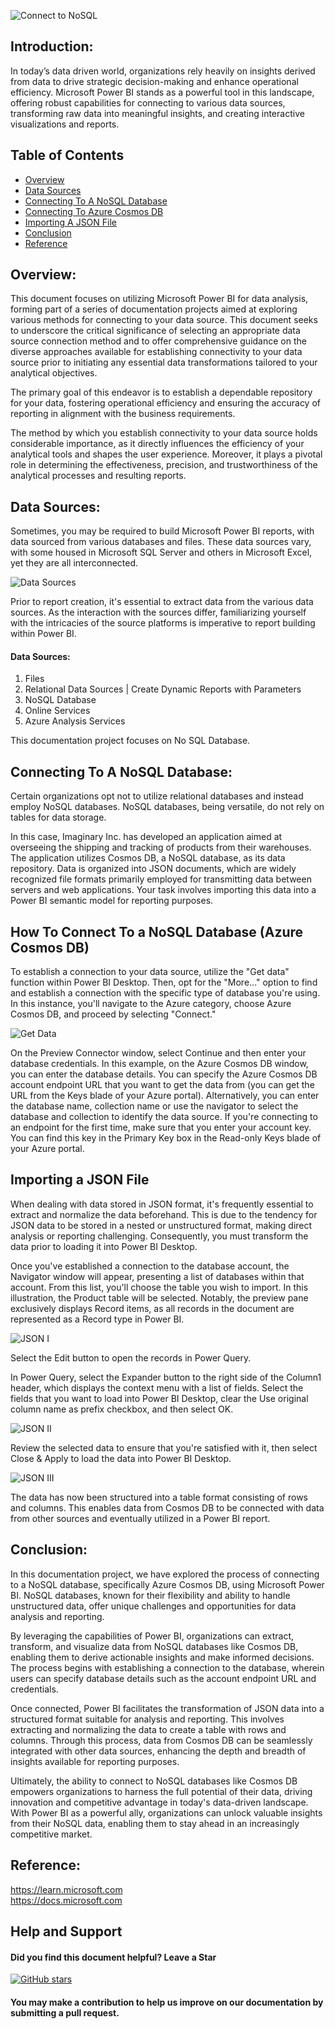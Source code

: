 ![Connect to NoSQL](https://github.com/chigozie-i/Data-Source-No-SQL/blob/main/No%20SQL%20Hero.png)

## Introduction:
In today’s data driven world, organizations rely heavily on insights derived from data to drive strategic decision-making and enhance operational efficiency. Microsoft Power BI stands as a powerful tool in this landscape, offering robust capabilities for connecting to various data sources, transforming raw data into meaningful insights, and creating interactive visualizations and reports.

## Table of Contents

- [Overview](#Overview)
- [Data Sources](#Data-Sources)
- [Connecting To A NoSQL Database](#Connecting-To-A-NoSQL-Database)
- [Connecting To Azure Cosmos DB](#Connecting-To-Azure-Cosmos-DB)
- [Importing A JSON File](#Importing-A-JSON-File)
- [Conclusion](#Conclusion)
- [Reference](#Reference)
  
## Overview:

This document focuses on utilizing Microsoft Power BI for data analysis, forming part of a series of documentation projects aimed at exploring various methods for connecting to your data source. This document seeks to underscore the critical significance of selecting an appropriate data source connection method and to offer comprehensive guidance on the diverse approaches available for establishing connectivity to your data source prior to initiating any essential data transformations tailored to your analytical objectives.

The primary goal of this endeavor is to establish a dependable repository for your data, fostering operational efficiency and ensuring the accuracy of reporting in alignment with the business requirements.

The method by which you establish connectivity to your data source holds considerable importance, as it directly influences the efficiency of your analytical tools and shapes the user experience. Moreover, it plays a pivotal role in determining the effectiveness, precision, and trustworthiness of the analytical processes and resulting reports.


## Data Sources:
Sometimes, you may be required to build Microsoft Power BI reports, with data sourced from various databases and files. These data sources vary, with some housed in Microsoft SQL Server and others in Microsoft Excel, yet they are all interconnected.

![Data Sources](https://github.com/chigozie-i/Data-Source-No-SQL/blob/main/Data%20sources.png)

Prior to report creation, it's essential to extract data from the various data sources. As the interaction with the sources differ, familiarizing yourself with the intricacies of the source platforms is imperative to report building within Power BI.

#### Data Sources:

1.	Files
2.	Relational Data Sources | Create Dynamic Reports with Parameters
3.	NoSQL Database 
4.	Online Services
5.	Azure Analysis Services


This documentation project focuses on No SQL Database.

## Connecting To A NoSQL Database:
Certain organizations opt not to utilize relational databases and instead employ NoSQL databases. NoSQL databases, being versatile, do not rely on tables for data storage.  
  
In this case, Imaginary Inc. has developed an application aimed at overseeing the shipping and tracking of products from their warehouses. The application utilizes Cosmos DB, a NoSQL database, as its data repository. Data is organized into JSON documents, which are widely recognized file formats primarily employed for transmitting data between servers and web applications. Your task involves importing this data into a Power BI semantic model for reporting purposes.

## How To Connect To a NoSQL Database (Azure Cosmos DB)

To establish a connection to your data source, utilize the "Get data" function within Power BI Desktop. Then, opt for the "More..." option to find and establish a connection with the specific type of database you're using. In this instance, you'll navigate to the Azure category, choose Azure Cosmos DB, and proceed by selecting "Connect."

![Get Data](https://github.com/chigozie-i/Data-Source-No-SQL/blob/main/Connecting%20to%20NoSQL.png)

On the Preview Connector window, select Continue and then enter your database credentials. In this example, on the Azure Cosmos DB window, you can enter the database details. You can specify the Azure Cosmos DB account endpoint URL that you want to get the data from (you can get the URL from the Keys blade of your Azure portal). Alternatively, you can enter the database name, collection name or use the navigator to select the database and collection to identify the data source.
If you're connecting to an endpoint for the first time, make sure that you enter your account key. You can find this key in the Primary Key box in the Read-only Keys blade of your Azure portal.

## Importing a JSON File

When dealing with data stored in JSON format, it's frequently essential to extract and normalize the data beforehand. This is due to the tendency for JSON data to be stored in a nested or unstructured format, making direct analysis or reporting challenging. Consequently, you must transform the data prior to loading it into Power BI Desktop.  
  
Once you've established a connection to the database account, the Navigator window will appear, presenting a list of databases within that account. From this list, you'll choose the table you wish to import. In this illustration, the Product table will be selected. Notably, the preview pane exclusively displays Record items, as all records in the document are represented as a Record type in Power BI.

![JSON I](https://github.com/chigozie-i/Data-Source-No-SQL/blob/main/Importing%20JSON%20I.png)

Select the Edit button to open the records in Power Query.  
  
In Power Query, select the Expander button to the right side of the Column1 header, which displays the context menu with a list of fields. Select the fields that you want to load into Power BI Desktop, clear the Use original column name as prefix checkbox, and then select OK.

![JSON II](https://github.com/chigozie-i/Data-Source-No-SQL/blob/main/Importing%20JSON%20II.png)

Review the selected data to ensure that you're satisfied with it, then select Close & Apply to load the data into Power BI Desktop.

![JSON III](https://github.com/chigozie-i/Data-Source-No-SQL/blob/main/Importing%20JSON%20III.png)

The data has now been structured into a table format consisting of rows and columns. This enables data from Cosmos DB to be connected with data from other sources and eventually utilized in a Power BI report.

## Conclusion:

In this documentation project, we have explored the process of connecting to a NoSQL database, specifically Azure Cosmos DB, using Microsoft Power BI. NoSQL databases, known for their flexibility and ability to handle unstructured data, offer unique challenges and opportunities for data analysis and reporting.

By leveraging the capabilities of Power BI, organizations can extract, transform, and visualize data from NoSQL databases like Cosmos DB, enabling them to derive actionable insights and make informed decisions. The process begins with establishing a connection to the database, wherein users can specify database details such as the account endpoint URL and credentials.

Once connected, Power BI facilitates the transformation of JSON data into a structured format suitable for analysis and reporting. This involves extracting and normalizing the data to create a table with rows and columns. Through this process, data from Cosmos DB can be seamlessly integrated with other data sources, enhancing the depth and breadth of insights available for reporting purposes.

Ultimately, the ability to connect to NoSQL databases like Cosmos DB empowers organizations to harness the full potential of their data, driving innovation and competitive advantage in today's data-driven landscape. With Power BI as a powerful ally, organizations can unlock valuable insights from their NoSQL data, enabling them to stay ahead in an increasingly competitive market.

## Reference:
https://learn.microsoft.com  
https://docs.microsoft.com


## Help and Support

#### Did you find this document helpful? Leave a Star

[![GitHub stars](https://img.shields.io/github/stars/chigozie-i/Data-Source-No-SQL.svg?style=social)](https://github.com/chigozie-i/Data-Source-No-SQL/stargazers)

#### You may make a contribution to help us improve on our documentation by submitting a pull request.
